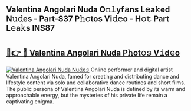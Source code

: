 ## Valentina Angolari Nuda O𝚗𝚕yf𝚊ns L𝚎a𝚔ed N𝚞𝚍es - Part-S37 P𝚑𝚘tos Vi𝚍𝚎o - H𝚘𝚝 Part L𝚎a𝚔s lNS87

# <h2><a href="http://kf7d2t.oniu.top/?m=Valentina+Angolari+Nuda">🔗👉 🔴 Valentina Angolari Nuda P𝚑ot𝚘𝚜 V𝚒d𝚎o</a></h2>

[![Valentina Angolari Nuda Nu𝚍e𝚜](https://i.imgur.com/0qMVB7G.gif)](http://kf7d2t.oniu.top/?m=Valentina+Angolari+Nuda)
Online performer and digital artist Valentina Angolari Nuda, famed for creating and distributing dance and lifestyle content via solo and collaborative dance routines and short films. The public persona of Valentina Angolari Nuda is defined by its warm and approachable energy, but the mysteries of his private life remain a captivating enigma.  

